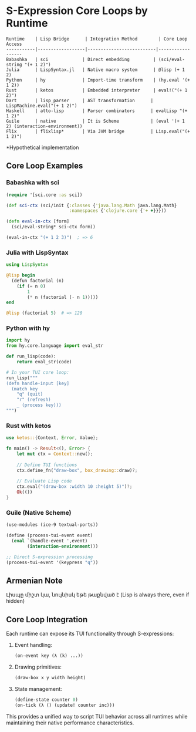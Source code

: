 # S-Expression Core Loops by Runtime

```
Runtime    | Lisp Bridge      | Integration Method        | Core Loop Access
-----------|------------------|--------------------------|------------------
Babashka   | sci             | Direct embedding         | (sci/eval-string "(+ 1 2)")
Julia      | LispSyntax.jl   | Native macro system      | @lisp (+ 1 2)
Python     | hy              | Import-time transform    | (hy.eval '(+ 1 2))
Rust       | ketos           | Embedded interpreter     | eval!("(+ 1 2)")
Dart       | lisp_parser     | AST transformation      | LispMachine.eval("(+ 1 2)")
Haskell    | atto-lisp       | Parser combinators      | evalLisp "(+ 1 2)"
Guile      | native          | It is Scheme            | (eval '(+ 1 2) (interaction-environment))
Flix       | flixlisp*       | Via JVM bridge          | Lisp.eval("(+ 1 2)")
```
*Hypothetical implementation

## Core Loop Examples

### Babashka with sci
```clojure
(require '[sci.core :as sci])

(def sci-ctx (sci/init {:classes {'java.lang.Math java.lang.Math}
                        :namespaces {'clojure.core {'+ +}}}))

(defn eval-in-ctx [form]
  (sci/eval-string* sci-ctx form))

(eval-in-ctx "(+ 1 2 3)")  ; => 6
```

### Julia with LispSyntax
```julia
using LispSyntax

@lisp begin
  (defun factorial (n)
    (if (= n 0)
        1
        (* n (factorial (- n 1)))))
end

@lisp (factorial 5)  # => 120
```

### Python with hy
```python
import hy
from hy.core.language import eval_str

def run_lisp(code):
    return eval_str(code)

# In your TUI core loop:
run_lisp("""
(defn handle-input [key]
  (match key
    "q" (quit)
    "r" (refresh)
    _ (process key)))
""")
```

### Rust with ketos
```rust
use ketos::{Context, Error, Value};

fn main() -> Result<(), Error> {
    let mut ctx = Context::new();
    
    // Define TUI functions
    ctx.define_fn("draw-box", box_drawing::draw)?;
    
    // Evaluate Lisp code
    ctx.eval("(draw-box :width 10 :height 5)")?;
    Ok(())
}
```

### Guile (Native Scheme)
```scheme
(use-modules (ice-9 textual-ports))

(define (process-tui-event event)
  (eval `(handle-event ',event)
        (interaction-environment)))

;; Direct S-expression processing
(process-tui-event '(keypress "q"))
```

## Armenian Note
Լիսպը միշտ կա, նույնիսկ եթե թաքնված է
(Lisp is always there, even if hidden)

## Core Loop Integration

Each runtime can expose its TUI functionality through S-expressions:

1. Event handling:
   ```lisp
   (on-event key (λ (k) ...))
   ```

2. Drawing primitives:
   ```lisp
   (draw-box x y width height)
   ```

3. State management:
   ```lisp
   (define-state counter 0)
   (on-tick (λ () (update! counter inc)))
   ```

This provides a unified way to script TUI behavior across all runtimes while maintaining their native performance characteristics.
